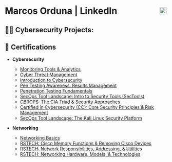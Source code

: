 <h1>
  <div style="display: flex; align-items: center; justify-content: space-between;">
  <span>Marcos Orduna | LinkedIn</span>
  <a href="https://www.linkedin.com/in/marcosorduna/" target="_blank" style="margin-left: 10px;">
    <img alt="Marcos Orduna | LinkedIn" width="22" src="https://cdn.jsdelivr.net/npm/simple-icons@v3/icons/linkedin.svg" /></a>
  </div>
</h1>
    
<h2>👨‍💻 Cybersecurity Projects:</h2>

<h2>📃 Certifications</h2>

- <b>Cybersecurity</b>
  - [Monitoring Tools & Analytics](https://skillsoft.digitalbadges.skillsoft.com/43df22c0-8160-443d-9c4e-135f0ee122a7#acc.vn7MYSZs)
  - [Cyber Threat Management](https://www.credly.com/badges/5f913d5a-4af5-4b1b-9ade-8786323f6290/linked_in_profile)
  - [Introduction to Cybersecurity](https://www.credly.com/badges/cb499d17-a148-450e-932b-c7da4b4b5155/linked_in_profile)
  - [Pen Testing Awareness: Results Management](https://skillsoft.digitalbadges.skillsoft.com/68e2128b-59c3-4d12-9957-1f4f575d201e#acc.6ewkKr1R)
  - [Penetration Testing Fundamentals](https://skillsoft.digitalbadges.skillsoft.com/f53910ae-14e8-4b05-8a2b-385da564a495#acc.IAbXVUvt)
  - [SecOps Tool Landscape: Intro to Security Tools (SecTools)](https://skillsoft.digitalbadges.skillsoft.com/3a1a6bd8-ee72-4e72-b638-219cea9f9dab#acc.Aw6Iya7W)
  - [CBROPS: The CIA Triad & Security Approaches](https://skillsoft.digitalbadges.skillsoft.com/07be39b2-a7c1-469e-b85c-6c7711f9afb0#acc.FqoHXRwA)
  - [Certified in Cybersecurity (CC): Core Security Principles & Risk Management](https://skillsoft.digitalbadges.skillsoft.com/884f4fd3-9bb3-4e47-be5c-5d1bc0fa623d#acc.UcSJhsLq)
  - [SecOps Tool Landscape: The Kali Linux Security Platform](https://skillsoft.digitalbadges.skillsoft.com/f747e470-cbbf-4f65-972f-cbe85fb4d4ff#acc.sL0caGAS)
 
- <b>Networking</b>
  - [Networking Basics](https://www.credly.com/badges/d92d8abb-5977-4acf-82ec-f4cfbf4dbce0/linked_in_profile)
  - [RSTECH: Cisco Memory Functions & Removing Cisco Devices](https://skillsoft.digitalbadges.skillsoft.com/82820aac-7e3c-468a-855f-aa46ab3b1e23#acc.DOFrMcAJ)
  - [RSTECH: Network Responsibilities, Addressing, & Utilities](https://skillsoft.digitalbadges.skillsoft.com/1c800bec-8c51-4efb-873e-ae0d17137962#acc.R8Ffhi3I)
  - [RSTECH: Networking Hardware, Models, & Technologies](https://skillsoft.digitalbadges.skillsoft.com/37f96bcd-64bd-4abc-84f6-c96ede4964c2#acc.OVHqTBSr)
